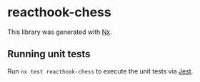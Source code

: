 # reacthook-chess

This library was generated with [Nx](https://nx.dev).

## Running unit tests

Run `nx test reacthook-chess` to execute the unit tests via [Jest](https://jestjs.io).
